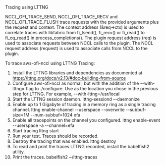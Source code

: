 Tracing using LTTNG

NCCL_OFI_TRACE_SEND, NCCL_OFI_TRACE_RECV and NCCL_OFI_TRACE_FLUSH trace requests with the provided
arguments plus the request and context.  The context address (&req->ctx) is used to correlate traces
with libfabric from fi_tsend(), fi_recv() or fi_read() to fi_cq_read() in process_completions().
The plugin request address (req) is used to associate requests between NCCL calls to the plugin.
The NCCL request address (request) is used to associate calls from NCCL to the plugin.

To trace aws-ofi-nccl using LTTNG Tracing:
1. Install the LTTNG libraries and dependencies as documented at https://lttng.org/docs/v2.13/#doc-building-from-source
2. Configure aws-ofi-nccl as normal, but with the addition of the --with-lttng=<prefix> flag to ./configure.  Use as
   <prefix> the location you chose in the previous step for LTTNG.  For example,
   --with-lttng=/usr/local
3. Start the LTTNG session daemon.
   lttng-sessiond --daemonize
4. Enable up to 1 Gigabyte of tracing in a memory ring as a single tracing channel.
   lttng enable-channel --userspace --overwrite --subbuf-size=1M --num-subbuf=1024 efa
5. Enable all tracepoints on the channel you configured.
   lttng enable-event --userspace -a --channel=efa
6. Start tracing
   lttng start
7. Run your test.  Traces should be recorded.
8. Destroy the tracing that was enabled.
   lttng destroy
9. To read and print the traces LTTNG recorded, install the babelfish2 utility.
10. Print the traces.
    babelfish2 ~/lttng-traces
